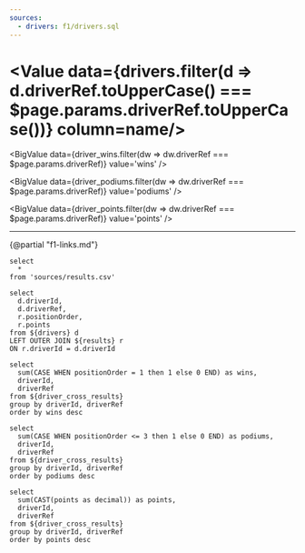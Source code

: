 ```yaml
---
sources:
  - drivers: f1/drivers.sql
---
```



# <Value data={drivers.filter(d => d.driverRef.toUpperCase() === $page.params.driverRef.toUpperCase())} column=name/>

<DataTable data="{drivers.filter(d => d.driverRef.toUpperCase() === $page.params.driverRef.toUpperCase())}">
    <Column id="dob" title="Date Of Birth" />
    <Column id="nationality" title="Nationality" />
    <Column id="url" title="Wikipedia" contentType="link" openInNewTab="true" />
</DataTable>

<BigValue
  data={driver_wins.filter(dw => dw.driverRef === $page.params.driverRef)}
  value='wins'
/>

<BigValue
  data={driver_podiums.filter(dw => dw.driverRef === $page.params.driverRef)}
  value='podiums'
/>

<BigValue
  data={driver_points.filter(dw => dw.driverRef === $page.params.driverRef)}
  value='points'
/>

---

{@partial "f1-links.md"}

```results
select 
  *
from 'sources/results.csv' 
```

```driver_cross_results
select 
  d.driverId,
  d.driverRef,
  r.positionOrder,
  r.points
from ${drivers} d
LEFT OUTER JOIN ${results} r
ON r.driverId = d.driverId
```

```driver_wins
select 
  sum(CASE WHEN positionOrder = 1 then 1 else 0 END) as wins,
  driverId,
  driverRef
from ${driver_cross_results} 
group by driverId, driverRef
order by wins desc
```

```driver_podiums
select 
  sum(CASE WHEN positionOrder <= 3 then 1 else 0 END) as podiums,
  driverId,
  driverRef
from ${driver_cross_results} 
group by driverId, driverRef
order by podiums desc
```

```driver_points
select 
  sum(CAST(points as decimal)) as points,
  driverId,
  driverRef
from ${driver_cross_results} 
group by driverId, driverRef
order by points desc
```